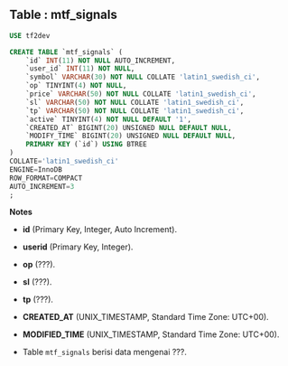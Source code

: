 Table : mtf_signals
---------------------

```SQL
USE tf2dev

CREATE TABLE `mtf_signals` (
	`id` INT(11) NOT NULL AUTO_INCREMENT,
	`user_id` INT(11) NOT NULL,
	`symbol` VARCHAR(30) NOT NULL COLLATE 'latin1_swedish_ci',
	`op` TINYINT(4) NOT NULL,
	`price` VARCHAR(50) NOT NULL COLLATE 'latin1_swedish_ci',
	`sl` VARCHAR(50) NOT NULL COLLATE 'latin1_swedish_ci',
	`tp` VARCHAR(50) NOT NULL COLLATE 'latin1_swedish_ci',
	`active` TINYINT(4) NOT NULL DEFAULT '1',
	`CREATED_AT` BIGINT(20) UNSIGNED NULL DEFAULT NULL,
	`MODIFY_TIME` BIGINT(20) UNSIGNED NULL DEFAULT NULL,
	PRIMARY KEY (`id`) USING BTREE
)
COLLATE='latin1_swedish_ci'
ENGINE=InnoDB
ROW_FORMAT=COMPACT
AUTO_INCREMENT=3
;
```
__Notes__

+ __id__ (Primary Key, Integer, Auto Increment).

+ __userid__ (Primary Key, Integer).

+ __op__ (???).

+ __sl__ (???).

+ __tp__ (???).

+ __CREATED_AT__ (UNIX_TIMESTAMP, Standard Time Zone: UTC+00).

+ __MODIFIED_TIME__ (UNIX_TIMESTAMP, Standard Time Zone: UTC+00).

+ Table `mtf_signals` berisi data mengenai ???.
  
